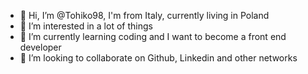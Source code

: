 - 👋 Hi, I’m @Tohiko98, I'm from Italy, currently living in Poland
- 👀 I’m interested in a lot of things
- 🌱 I’m currently learning coding and I want to become a front end developer
- 💞️ I’m looking to collaborate on Github, Linkedin and other networks

<!---
Tohiko98/Tohiko98 is a ✨ special ✨ repository because its `README.md` (this file) appears on your GitHub profile.
You can click the Preview link to take a look at your changes.
--->
